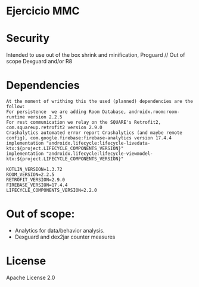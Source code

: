 # Ejercicio MMC



# Security
   Intended to use out of the box shrink and minification, Proguard
   // Out of scope Dexguard and/or R8

# Dependencies
    At the moment of writhing this the used (planned) dependencies are the follow:
    For persistence  we are adding Room Database, androidx.room:room-runtime version 2.2.5
    For rest communication we relay on the SQUARE's Retrofit2, com.squareup.retrofit2 version 2.9.0
    Crashalytics automated error report Crashalytics (and maybe remote config), com.google.firebase:firebase-analytics version 17.4.4
    implementation "androidx.lifecycle:lifecycle-livedata-ktx:${project.LIFECYCLE_COMPONENTS_VERSION}"
    implementation "androidx.lifecycle:lifecycle-viewmodel-ktx:${project.LIFECYCLE_COMPONENTS_VERSION}"

    KOTLIN_VERSION=1.3.72
    ROOM_VERSION=2.2.5
    RETROFIT_VERSION=2.9.0
    FIREBASE_VERSION=17.4.4
    LIFECYCLE_COMPONENTS_VERSION=2.2.0


# Out of scope:
   - Analytics for data/behavior analysis.
   - Dexguard and dex2jar counter measures


# License
  Apache License 2.0